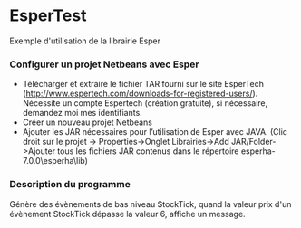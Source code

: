 # EsperTest
Exemple d'utilisation de la librairie Esper

### Configurer un projet Netbeans avec Esper

* Télécharger et extraire le fichier TAR fourni sur le site EsperTech (http://www.espertech.com/downloads-for-registered-users/).
Nécessite un compte Espertech (création gratuite), si nécessaire, demandez moi mes identifiants.
* Créer un nouveau projet Netbeans 
* Ajouter les JAR nécessaires pour l’utilisation de Esper avec JAVA. (Clic droit sur le projet -> Properties->Onglet Librairies->Add JAR/Folder->Ajouter tous les fichiers JAR contenus dans le répertoire esperha-7.0.0\esperha\lib)

### Description du programme

Génère des évènements de bas niveau StockTick, quand la valeur prix d'un évènement StockTick dépasse la valeur 6, affiche un message.

